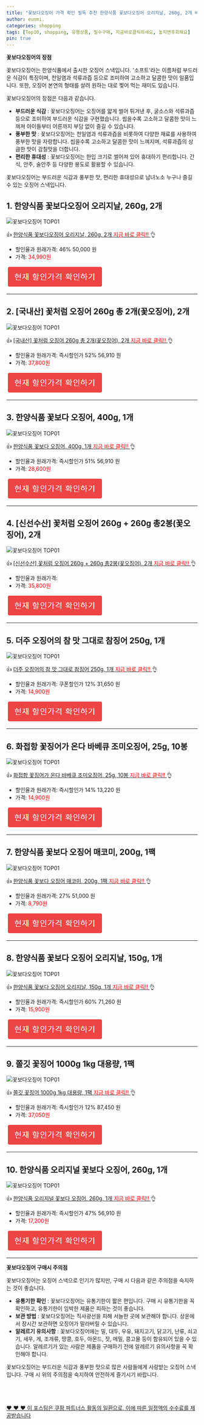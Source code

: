 ```yaml
---
title: "꽃보다오징어 가격 확인 필독 추천 한양식품 꽃보다오징어 오리지날, 260g, 2개 비교 장점 구매가이드"
author: eunmi.
categories: shopping
tags: [Top10, shopping, 유행상품, 필수구매, 지금바로클릭하세요, 놓치면후회해요]
pin: true
---
```

**꽃보다오징어의 장점**

꽃보다오징어는 한양식품에서 출시한 오징어 스낵입니다. '소프트'라는 이름처럼 부드러운 식감이 특징이며, 천일염과 석류과즙 등으로 조미하여 고소하고 달콤한 맛이 일품입니다. 또한, 오징어 본연의 형태를 살려 원하는 대로 찢어 먹는 재미도 있습니다.

꽃보다오징어의 장점은 다음과 같습니다.

* **부드러운 식감** : 꽃보다오징어는 오징어를 얇게 썰어 튀겨낸 후, 굴소스와 석류과즙 등으로 조미하여 부드러운 식감을 구현했습니다. 씹을수록 고소하고 달콤한 맛이 느껴져 아이들부터 어른까지 부담 없이 즐길 수 있습니다.
* **풍부한 맛** : 꽃보다오징어는 천일염과 석류과즙을 비롯하여 다양한 재료를 사용하여 풍부한 맛을 자랑합니다. 씹을수록 고소하고 달콤한 맛이 느껴지며, 석류과즙의 상큼한 맛이 감칠맛을 더합니다.
* **편리한 휴대성** : 꽃보다오징어는 한입 크기로 썰어져 있어 휴대하기 편리합니다. 간식, 안주, 술안주 등 다양한 용도로 활용할 수 있습니다.

꽃보다오징어는 부드러운 식감과 풍부한 맛, 편리한 휴대성으로 남녀노소 누구나 즐길 수 있는 오징어 스낵입니다.

   

## 1. 한양식품 꽃보다오징어 오리지날, 260g, 2개

![꽃보다오징어 TOP01](https://thumbnail9.coupangcdn.com/thumbnails/remote/230x230ex/image/retail/images/2020/09/02/13/8/36e0060c-af8d-4f69-afe2-f173083e84bf.jpg)


👍 [한양식품 꽃보다오징어 오리지날, 260g, 2개 <font color=red> 지금 바로 클릭!! </font> ](https://link.coupang.com/re/AFFSDP?lptag=AF3617701&subid=GithubCoopas&pageKey=2049791020&traceid=V0-153&itemId=3484807442&vendorItemId=71471092386) 👌 


- 할인율과 원래가격: 46%  50,000   원
- 가격: <span style='color:red'>34,990원</span>

[![](/discount_price.png)](https://link.coupang.com/re/AFFSDP?lptag=AF3617701&subid=GithubCoopas&pageKey=2049791020&traceid=V0-153&itemId=3484807442&vendorItemId=71471092386)

---


   

## 2. [국내산] 꽃처럼 오징어 260g 총 2개(꽃오징어), 2개

![꽃보다오징어 TOP01](https://thumbnail10.coupangcdn.com/thumbnails/remote/230x230ex/image/vendor_inventory/25e1/89d74ff9262f32d8b7b653dc473e7290574303fb46fbf99e5b0a62a55cb2.jpg)


👍 [[국내산] 꽃처럼 오징어 260g 총 2개(꽃오징어), 2개 <font color=red> 지금 바로 클릭!! </font> ](https://link.coupang.com/re/AFFSDP?lptag=AF3617701&subid=GithubCoopas&pageKey=6057774251&traceid=V0-153&itemId=16432600963&vendorItemId=4592410742) 👌 


- 할인율과 원래가격: 즉시할인가 52%  56,910   원
- 가격: <span style='color:red'>37,800원</span>

[![](/discount_price.png)](https://link.coupang.com/re/AFFSDP?lptag=AF3617701&subid=GithubCoopas&pageKey=6057774251&traceid=V0-153&itemId=16432600963&vendorItemId=4592410742)

---


   

## 3. 한양식품 꽃보다 오징어, 400g, 1개

![꽃보다오징어 TOP01](https://thumbnail7.coupangcdn.com/thumbnails/remote/230x230ex/image/retail/images/614611861757319-42a92c92-c734-4886-a537-0e28b4cf3aa8.JPG)


👍 [한양식품 꽃보다 오징어, 400g, 1개 <font color=red> 지금 바로 클릭!! </font> ](https://link.coupang.com/re/AFFSDP?lptag=AF3617701&subid=GithubCoopas&pageKey=2049791020&traceid=V0-153&itemId=2102806273&vendorItemId=70101672862) 👌 


- 할인율과 원래가격: 즉시할인가 51%  56,910   원
- 가격: <span style='color:red'>28,600원</span>

[![](/discount_price.png)](https://link.coupang.com/re/AFFSDP?lptag=AF3617701&subid=GithubCoopas&pageKey=2049791020&traceid=V0-153&itemId=2102806273&vendorItemId=70101672862)

---


   

## 4. [신선수산] 꽃처럼 오징어 260g + 260g 총2봉(꽃오징어), 2개

![꽃보다오징어 TOP01](https://thumbnail9.coupangcdn.com/thumbnails/remote/230x230ex/image/vendor_inventory/4899/5df6863b9fe8ce59f41b7622a6e5f84794c1bcb42b87187da00af33304a4.jpg)


👍 [[신선수산] 꽃처럼 오징어 260g + 260g 총2봉(꽃오징어), 2개 <font color=red> 지금 바로 클릭!! </font> ](https://link.coupang.com/re/AFFSDP?lptag=AF3617701&subid=GithubCoopas&pageKey=7038224477&traceid=V0-153&itemId=17396832182&vendorItemId=72769366379) 👌 


- 할인율과 원래가격: 
- 가격: <span style='color:red'>35,800원</span>

[![](/discount_price.png)](https://link.coupang.com/re/AFFSDP?lptag=AF3617701&subid=GithubCoopas&pageKey=7038224477&traceid=V0-153&itemId=17396832182&vendorItemId=72769366379)

---


   

## 5. 더주 오징어의 참 맛 그대로 참징어 250g, 1개

![꽃보다오징어 TOP01](https://thumbnail10.coupangcdn.com/thumbnails/remote/230x230ex/image/vendor_inventory/597e/e0b1f35a76651b9376675c8ccdb142a8b5d7f3b9cefe7f2c131ba60b28ed.jpg)


👍 [더주 오징어의 참 맛 그대로 참징어 250g, 1개 <font color=red> 지금 바로 클릭!! </font> ](https://link.coupang.com/re/AFFSDP?lptag=AF3617701&subid=GithubCoopas&pageKey=7385578746&traceid=V0-153&itemId=19083488714&vendorItemId=86205762797) 👌 


- 할인율과 원래가격: 쿠폰할인가 12%  31,650   원
- 가격: <span style='color:red'>14,900원</span>

[![](/discount_price.png)](https://link.coupang.com/re/AFFSDP?lptag=AF3617701&subid=GithubCoopas&pageKey=7385578746&traceid=V0-153&itemId=19083488714&vendorItemId=86205762797)

---


   

## 6. 화접항 꽃징어가 온다 바베큐 조미오징어, 25g, 10봉

![꽃보다오징어 TOP01](https://thumbnail9.coupangcdn.com/thumbnails/remote/230x230ex/image/vendor_inventory/a5d9/b3493f48698dae48de95e0505d936b11a4d98b982acede10ccba55b09071.jpg)


👍 [화접항 꽃징어가 온다 바베큐 조미오징어, 25g, 10봉 <font color=red> 지금 바로 클릭!! </font> ](https://link.coupang.com/re/AFFSDP?lptag=AF3617701&subid=GithubCoopas&pageKey=1984836027&traceid=V0-153&itemId=3377584273&vendorItemId=81268881248) 👌 


- 할인율과 원래가격: 즉시할인가 14%  13,220   원
- 가격: <span style='color:red'>14,900원</span>

[![](/discount_price.png)](https://link.coupang.com/re/AFFSDP?lptag=AF3617701&subid=GithubCoopas&pageKey=1984836027&traceid=V0-153&itemId=3377584273&vendorItemId=81268881248)

---


   

## 7. 한양식품 꽃보다 오징어 매코미, 200g, 1팩

![꽃보다오징어 TOP01](https://thumbnail10.coupangcdn.com/thumbnails/remote/230x230ex/image/retail/images/2023/01/19/10/4/3f4d5d27-62a0-4064-ab5a-2722725f8cae.jpg)


👍 [한양식품 꽃보다 오징어 매코미, 200g, 1팩 <font color=red> 지금 바로 클릭!! </font> ](https://link.coupang.com/re/AFFSDP?lptag=AF3617701&subid=GithubCoopas&pageKey=7080067042&traceid=V0-153&itemId=17609711194&vendorItemId=84775806590) 👌 


- 할인율과 원래가격: 27%  51,000   원
- 가격: <span style='color:red'>8,790원</span>

[![](/discount_price.png)](https://link.coupang.com/re/AFFSDP?lptag=AF3617701&subid=GithubCoopas&pageKey=7080067042&traceid=V0-153&itemId=17609711194&vendorItemId=84775806590)

---


   

## 8. 한양식품 꽃보다 오징어 오리지날, 150g, 1개

![꽃보다오징어 TOP01](https://thumbnail10.coupangcdn.com/thumbnails/remote/230x230ex/image/vendor_inventory/9532/f0e10bab934c036d934923e2e873fbd6bb776e00eed2f0c64d54dec3de3e.jpg)


👍 [한양식품 꽃보다 오징어 오리지날, 150g, 1개 <font color=red> 지금 바로 클릭!! </font> ](https://link.coupang.com/re/AFFSDP?lptag=AF3617701&subid=GithubCoopas&pageKey=5801584619&traceid=V0-153&itemId=2772397512&vendorItemId=70762223342) 👌 


- 할인율과 원래가격: 즉시할인가 60%  71,260   원
- 가격: <span style='color:red'>15,900원</span>

[![](/discount_price.png)](https://link.coupang.com/re/AFFSDP?lptag=AF3617701&subid=GithubCoopas&pageKey=5801584619&traceid=V0-153&itemId=2772397512&vendorItemId=70762223342)

---


   

## 9. 쫄깃 꽃징어 1000g 1kg 대용량, 1팩

![꽃보다오징어 TOP01](https://thumbnail6.coupangcdn.com/thumbnails/remote/230x230ex/image/vendor_inventory/88ec/ebecee44cba1ede98459f1a5f2fb7af679819f37a4367c6c11fe89690efd.png)


👍 [쫄깃 꽃징어 1000g 1kg 대용량, 1팩 <font color=red> 지금 바로 클릭!! </font> ](https://link.coupang.com/re/AFFSDP?lptag=AF3617701&subid=GithubCoopas&pageKey=7499124378&traceid=V0-153&itemId=19626952916&vendorItemId=86733527088) 👌 


- 할인율과 원래가격: 즉시할인가 12%  87,450   원
- 가격: <span style='color:red'>37,050원</span>

[![](/discount_price.png)](https://link.coupang.com/re/AFFSDP?lptag=AF3617701&subid=GithubCoopas&pageKey=7499124378&traceid=V0-153&itemId=19626952916&vendorItemId=86733527088)

---


   

## 10. 한양식품 오리지널 꽃보다 오징어, 260g, 1개

![꽃보다오징어 TOP01](https://thumbnail10.coupangcdn.com/thumbnails/remote/230x230ex/image/vendor_inventory/dadb/f52f3821cb6d17bfefe60b210c59fe6b16d09080f7f291a7a5b4bbce3328.jpg)


👍 [한양식품 오리지널 꽃보다 오징어, 260g, 1개 <font color=red> 지금 바로 클릭!! </font> ](https://link.coupang.com/re/AFFSDP?lptag=AF3617701&subid=GithubCoopas&pageKey=5801584619&traceid=V0-153&itemId=18132631791&vendorItemId=4281239666) 👌 


- 할인율과 원래가격: 즉시할인가 47%  56,910   원
- 가격: <span style='color:red'>17,200원</span>

[![](/discount_price.png)](https://link.coupang.com/re/AFFSDP?lptag=AF3617701&subid=GithubCoopas&pageKey=5801584619&traceid=V0-153&itemId=18132631791&vendorItemId=4281239666)

---
**꽃보다오징어 구매시 주의점**

꽃보다오징어는 오징어 스낵으로 인기가 많지만, 구매 시 다음과 같은 주의점을 숙지하는 것이 좋습니다.

* **유통기한 확인** : 꽃보다오징어는 유통기한이 짧은 편입니다. 구매 시 유통기한을 꼭 확인하고, 유통기한이 임박한 제품은 피하는 것이 좋습니다.
* **보관 방법** : 꽃보다오징어는 직사광선을 피해 서늘한 곳에 보관해야 합니다. 상온에서 장시간 보관하면 오징어가 말라버릴 수 있습니다.
* **알레르기 유의사항** : 꽃보다오징어에는 밀, 대두, 우유, 돼지고기, 닭고기, 난류, 쇠고기, 새우, 게, 조개류, 땅콩, 호두, 아몬드, 잣, 메밀, 콩고물 등이 함유되어 있을 수 있습니다. 알레르기가 있는 사람은 제품을 구매하기 전에 알레르기 유의사항을 꼭 확인해야 합니다.

꽃보다오징어는 부드러운 식감과 풍부한 맛으로 많은 사람들에게 사랑받는 오징어 스낵입니다. 구매 시 위의 주의점을 숙지하여 안전하게 즐기시기 바랍니다.<br><br><br><br><br> [ ❤ ❤ ❤ 이 포스팅은 쿠팡 파트너스 활동의 일환으로, 이에 따른 일정액의 수수료를 제공받습니다](https://link.coupang.com/a/bcEFyh)